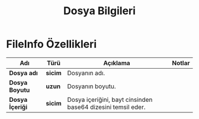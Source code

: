 ﻿---
title: Dosya Bilgileri
second_title: Documen
linktitle: Dosya Bilgileri
type: docs
url: /tr/file-info/
keywords: File Information
description: Aspose.Cells Cloud REST API, Excel dosyalarını çeşitli biçimlerde destekler. SDK, çeşitli geliştirme dillerini destekler. Bunlar arasında Android, C#, Go, Java, NodeJS, Perl, PHP, Python, Ruby ve Swift bulunur.
weight: 79
kwords: Excel, Office Bulut, REST API, Elektronik Tablo, PDF, CSV, Json, Markdown, Kaydetme Seçenekleri
---
# FileInfo Özellikleri

Adı | Türü | Açıklama | Notlar
------------ | ------------- | ------------- | -------------
**Dosya adı** | **sicim** | Dosyanın adı. |
**Dosya Boyutu** | **uzun** | Dosyanın boyutu. |
**Dosya İçeriği** | **sicim**|Dosya içeriğini, bayt cinsinden base64 dizesini temsil eder.
